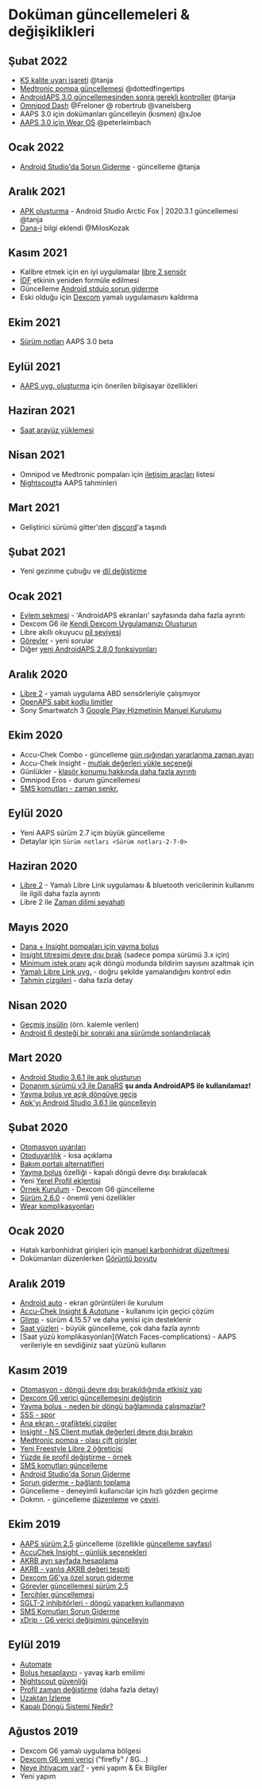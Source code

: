 # Doküman güncellemeleri & değişiklikleri

## Şubat 2022

- [KŞ kalite uyarı işareti](Screenshots-bg-warning-sign) @tanja
- [Medtronic pompa güncellemesi](../Configuration/MedtronicPump.md) @dottedfingertips
- [AndroidAPS 3.0 güncellemesinden sonra gerekli kontroller](../Installing-AndroidAPS/update3_0.md) @tanja
- [Omnipod Dash](../Configuration/OmnipodDASH.md) @Freloner @ robertrub @vanelsberg
- AAPS 3.0 için dokümanları güncelleyin (kısmen) @xJoe
- [AAPS 3.0 için Wear OS](../Configuration/Watchfaces.md) @peterleimbach

## Ocak 2022

- [Android Studio'da Sorun Giderme](../Installing-AndroidAPS/troubleshooting_androidstudio.md) - güncelleme @tanja

## Aralık 2021

- [APK oluşturma](../Installing-AndroidAPS/Building-APK.md) - Android Studio Arctic Fox | 2020.3.1 güncellemesi @tanja
- [Dana-i](../Configuration/DanaRS-Insulin-Pump.md) bilgi eklendi @MilosKozak

## Kasım 2021

- Kalibre etmek için en iyi uygulamalar [libre 2 sensör](Libre2-best-practices-for-calibrating-a-libre-2-sensor)
- [İDF](FAQ-impact) etkinin yeniden formüle edilmesi
- Güncelleme [Android stduio sorun giderme](../Installing-AndroidAPS/troubleshooting_androidstudio.md)
- Eski olduğu için [Dexcom](../Hardware/DexcomG6.md) yamalı uygulamasını kaldırma

## Ekim 2021

- [Sürüm notları](../Installing-AndroidAPS/Releasenotes.md) AAPS 3.0 beta

## Eylül 2021

- [AAPS uyg. oluşturma](Building-APK-recommended-specification-of-computer-for-building-apk-file) için önerilen bilgisayar özellikleri

## Haziran 2021

- [Saat arayüz yüklemesi ](../Configuration/Watchfaces.md)

## Nisan 2021

- Omnipod ve Medtronic pompaları için [iletişim araçları](module-additional-communication-device) listesi
- [Nightscout](Nightscout-manual-nightscout-setup)ta AAPS tahminleri

## Mart 2021

- Geliştirici sürümü gitter'den [discord](https://discord.gg/4fQUWHZ4Mw)'a taşındı

## Şubat 2021

- Yeni gezinme çubuğu ve [dil değiştirme](../changelanguage.md)

## Ocak 2021

- [Eylem sekmesi](Screenshots-action-tab) - 'AndroidAPS ekranları' sayfasında daha fazla ayrıntı
- Dexcom G6 ile [Kendi Dexcom Uygulamanızı Oluşturun](DexcomG6-if-using-g6-with-build-your-own-dexcom-app)
- Libre akıllı okuyucu [pil seviyesi](Screenshots-sensor-level-battery)
- [Görevler](Objectives-objective-3-prove-your-knowledge) - yeni sorular
- Diğer [yeni AndroidAPS 2.8.0 fonksiyonları](Releasenotes-version-2-8-0)

## Aralık 2020

- [Libre 2](../Hardware/Libre2.md) - yamalı uygulama ABD sensörleriyle çalışmıyor
- [OpenAPS sabit kodlu limitler](Open-APS-features-overview-of-hard-coded-limits)
- Sony Smartwatch 3 [Google Play Hizmetinin Manuel Kurulumu](../Usage/SonySW3.md)

## Ekim 2020

- Accu-Chek Combo - güncelleme [gün ışığından yararlanma zaman ayarı](Timezone-traveling-time-adjustment-daylight-savings-time-dst)
- Accu-Chek Insight - [mutlak değerleri yükle seçeneği](Accu-Chek-Insight-Pump-settings-in-aaps)
- Günlükler - [klasör konumu hakkında daha fazla ayrıntı](../Usage/Accessing-logfiles.md)
- Omnipod Eros - durum güncellemesi
- [SMS komutları - zaman senkr.](../Children/SMS-Commands.md)

## Eylül 2020

- Yeni AAPS sürüm 2.7 için büyük güncelleme
- Detaylar için `Sürüm notları <Sürüm notları-2-7-0>`

## Haziran 2020

- [Libre 2](../Hardware/Libre2.md) - Yamalı Libre Link uygulaması & bluetooth vericilerinin kullanımı ile ilgili daha fazla ayrıntı
- Libre 2 ile [Zaman dilimi seyahati](../Usage/Timezone-traveling.md)

## Mayıs 2020

- [Dana + Insight pompaları için yayma bolus](Extended-Carbs-extended-bolus-and-switch-to-open-loop-dana-and-insight-pump-only)
- [Insight titreşimi devre dışı bırak](Accu-Chek-Insight-Pump-vibration) (sadece pompa sürümü 3.x için)
- [Minimum istek oranı](Preferences-minimal-request-change) açık döngü modunda bildirim sayısını azaltmak için
- [Yamalı Libre Link uyg.](Libre2-step-1-build-your-own-patched-librelink-app) - doğru şekilde yamalandığını kontrol edin
- [Tahmin çizgileri](Screenshots-prediction-lines) - daha fazla detay

## Nisan 2020

- [Geçmiş insülin](CPbefore26-carbs-bolus) (örn. kalemle verilen)
- [Android 6 desteği bir sonraki ana sürümde sonlandırılacak](../Module/module-phone)

## Mart 2020

- [Android Studio 3.6.1 ile apk oluşturun](../Installing-AndroidAPS/Building-APK.md)
- [Donanım sürümü v3 ile DanaRS](../Configuration/DanaRS-Insulin-Pump.md) **şu anda AndroidAPS ile kullanılamaz!**
- [Yayma bolus ve açık döngüye geçiş](Extended-Carbs-extended-bolus-and-switch-to-open-loop-dana-and-insight-pump-only)
- [Apk'yı Android Studio 3.6.1 ile güncelleyin](../Installing-AndroidAPS/Update-to-new-version.md)

## Şubat 2020

- [Otomasyon uyarıları](Automation-good-practice-caveats)
- [Otoduyarlılık](Open-APS-features-autosens) - kısa açıklama
- [Bakım portalı alternatifleri](../Usage/CPbefore26.md)
- [Yayma bolus](Extended-Carbs-extended-bolus-and-switch-to-open-loop-dana-and-insight-pump-only) özelliği - kapalı döngü devre dışı bırakılacak
- Yeni [Yerel Profil eklentisi](Config-Builder-local-profile)
- [Örnek Kurulum](../Getting-Started/Sample-Setup.md) - Dexcom G6 güncelleme
- [Sürüm 2.6.0](Releasenotes-version-2-6-0) - önemli yeni özellikler
- [Wear komplikasyonları](../Configuration/Watchfaces.md)

## Ocak 2020

- Hatalı karbonhidrat girişleri için [manuel karbonhidrat düzeltmesi](Screenshots-carb-correction)
- Dokümanları düzenlerken [Görüntü boyutu](make-a-PR-image-size)

## Aralık 2019

- [Android auto](../Usage/Android-auto.md) - ekran görüntüleri ile kurulum
- [Accu-Chek Insight & Autotune](Accu-Chek-Insight-Pump-settings-in-aaps) - kullanımı için geçici çözüm
- [Glimp](Config-Builder-bg-source) - sürüm 4.15.57 ve daha yenisi için desteklenir
- [Saat yüzleri](../Configuration/Watchfaces.md) - büyük güncelleme, çok daha fazla ayrıntı
- [Saat yüzü komplikasyonları](Watch Faces-complications) - AAPS verileriyle en sevdiğiniz saat yüzünü kullanın

## Kasım 2019

- [Otomasyon - döngü devre dışı bırakıldığında etkisiz yap](Automation-important-note)
- [Dexcom G6 verici güncellemesini değiştirin](xdrip-replace-transmitter)
- [Yayma bolus - neden bir döngü bağlamında çalışmazlar?](Extended-Carbs-extended-bolus-and-switch-to-open-loop-dana-and-insight-pump-only)
- [SSS - spor](FAQ-sports)
- [Ana ekran - grafikteki çizgiler](Screenshots-section-f-main-graph)
- [Insight - NS Client mutlak değerleri devre dışı bırakın](Accu-Chek-Insight-Pump-settings-in-aaps)
- [Medtronic pompa - olası çift girişler](../Configuration/MedtronicPump.md)
- [Yeni Freestyle Libre 2 öğreticisi](../Hardware/Libre2.md)
- [Yüzde ile profil değiştirme - örnek](../Usage/Profiles.md)
- [SMS komutları güncelleme](../Children/SMS-Commands.md)
- [Android Studio'da Sorun Giderme](../Installing-AndroidAPS/troubleshooting_androidstudio.md)
- [Sorun giderme - bağlantı toplama](../Usage/troubleshooting.md)
- Güncelleme - deneyimli kullanıcılar için hızlı gözden geçirme
- Dokmn. - güncelleme [düzenleme](make-a-PR-code-syntax) ve [çeviri](translations#translation-of-the-documentation).

## Ekim 2019

- [AAPS sürüm 2.5](Releasenotes-version-2-5-0) güncelleme (özellikle [güncelleme sayfası](Update-to-new-version.md))
- [AccuChek Insight - günlük seçenekleri](Accu-Chek-Insight-Pump-settings-in-aaps)
- [AKRB ayrı sayfada hesaplama](../Usage/COB-calculation.md)
- [AKRB - yanlış AKRB değeri tespiti](COB-calculation-detection-of-wrong-cob-values)
- [Dexcom G6'ya özel sorun giderme](DexcomG6-dexcom-g6-specific-troubleshooting)
- [Görevler güncellemesi sürüm 2.5](../Usage/Objectives.md)
- [Tercihler güncellemesi](../Configuration/Preferences.md)
- [SGLT-2 inhibitörleri - döngü yaparken kullanmayın](module-no-use-of-sglt-2-inhibitors)
- [SMS Komutları Sorun Giderme](SMS-Commands-troubleshooting)
- [xDrip - G6 verici değişimini güncelleyin](xdrip-replace-transmitter)

## Eylül 2019

- [Automate](../Usage/Automation.md)
- [Bolus hesaplayıcı](Screenshots-wrong-cob-detection) - yavaş karb emilimi
- [Nightscout güvenliği](Nightscout-security-considerations)
- [Profil zaman değiştirme](Profiles-time-shift) (daha fazla detay)
- [Uzaktan İzleme](../Children/Children.md)
- [Kapalı Döngü Sistemi Nedir?](../Getting-Started/ClosedLoop.md)

## Ağustos 2019

- Dexcom G6 yamalı uygulama bölgesi
- [Dexcom G6 yeni verici](xdrip-connect-g6-transmitter-for-the-first-time) ("firefly" / 8G...)
- [Neye ihtiyacım var?](index-what-do-i-need) - yeni yapım & Ek Bilgiler
- Yeni yapım
